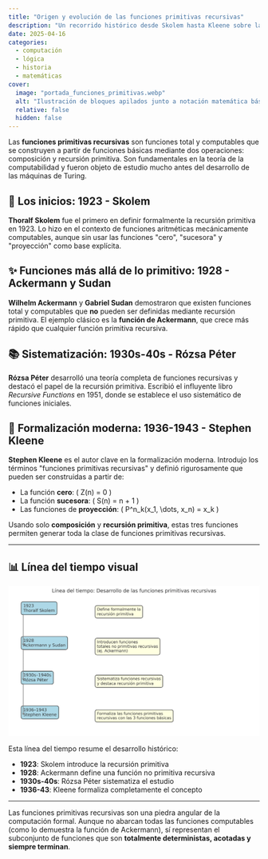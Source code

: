 ```yaml
---
title: "Origen y evolución de las funciones primitivas recursivas"
description: "Un recorrido histórico desde Skolem hasta Kleene sobre las funciones primitivas recursivas, su definición formal y su importancia en la teoría de la computación."
date: 2025-04-16
categories:
  - computación
  - lógica
  - historia
  - matemáticas
cover:
  image: "portada_funciones_primitivas.webp"
  alt: "Ilustración de bloques apilados junto a notación matemática básica"
  relative: false
  hidden: false
---
```


Las **funciones primitivas recursivas** son funciones total y computables que se construyen a partir de funciones básicas mediante dos operaciones: composición y recursión primitiva. Son fundamentales en la teoría de la computabilidad y fueron objeto de estudio mucho antes del desarrollo de las máquinas de Turing.

## 🧠 Los inicios: 1923 - Skolem

**Thoralf Skolem** fue el primero en definir formalmente la recursión primitiva en 1923. Lo hizo en el contexto de funciones aritméticas mecánicamente computables, aunque sin usar las funciones "cero", "sucesora" y "proyección" como base explícita.

## ✨ Funciones más allá de lo primitivo: 1928 - Ackermann y Sudan

**Wilhelm Ackermann** y **Gabriel Sudan** demostraron que existen funciones total y computables que **no** pueden ser definidas mediante recursión primitiva. El ejemplo clásico es la **función de Ackermann**, que crece más rápido que cualquier función primitiva recursiva.

## 📚 Sistematización: 1930s-40s - Rózsa Péter

**Rózsa Péter** desarrolló una teoría completa de funciones recursivas y destacó el papel de la recursión primitiva. Escribió el influyente libro *Recursive Functions* en 1951, donde se establece el uso sistemático de funciones iniciales.

## 🔄 Formalización moderna: 1936-1943 - Stephen Kleene

**Stephen Kleene** es el autor clave en la formalización moderna. Introdujo los términos "funciones primitivas recursivas" y definió rigurosamente que pueden ser construidas a partir de:

- La función **cero**: \( Z(n) = 0 \)
- La función **sucesora**: \( S(n) = n + 1 \)
- Las funciones de **proyección**: \( P^n_k(x_1, \dots, x_n) = x_k \)

Usando solo **composición** y **recursión primitiva**, estas tres funciones permiten generar toda la clase de funciones primitivas recursivas.

---

## 📊 Línea del tiempo visual

![Línea del tiempo: funciones primitivas recursivas](linea_tiempo_funciones_primitivas.webp)

Esta línea del tiempo resume el desarrollo histórico:

- **1923**: Skolem introduce la recursión primitiva
- **1928**: Ackermann define una función no primitiva recursiva
- **1930s-40s**: Rózsa Péter sistematiza el estudio
- **1936-43**: Kleene formaliza completamente el concepto

---

Las funciones primitivas recursivas son una piedra angular de la computación formal. Aunque no abarcan todas las funciones computables (como lo demuestra la función de Ackermann), sí representan el subconjunto de funciones que son **totalmente deterministas, acotadas y siempre terminan**.

